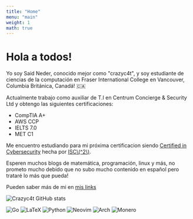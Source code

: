 ```yaml
---
title: "Home"
menu: "main"
weight: 1
math: true
---
```

# Hola a todos!

Yo soy Said Neder, conocido mejor como "crazyc4t", y soy estudiante de ciencias de la computación en Fraser International College en Vancouver, Columbia Británica, Canadá! 🇨🇦

Actualmente trabajo como auxiliar de T.I en Centrum Concierge & Security Ltd y obtengo las siguientes certificaciones:
- CompTIA A+
- AWS CCP
- IELTS 7.0
- MET C1

Me encuentro estudiando para mi próxima certificacion siendo [Certified in Cybersecurity](https://www.isc2.org/certifications/cc) hecha por [ISC\\(^2\\)](https://www.isc2.org/).

Esperen muchos blogs de matemática, programación, linux y más, no prometo mucho debido que no subo mucho contenido en español pero trataré lo más que pueda!

Pueden saber más de mi en [mis links](https://crazyc4t.xyz)


![Crazyc4t GitHub stats](https://github-readme-stats.vercel.app/api?username=crazyc4t&theme=merko&show_icons=true)


![Go](https://img.shields.io/badge/go-%2300ADD8.svg?style=for-the-badge&logo=go&logoColor=white)
![LaTeX](https://img.shields.io/badge/latex-%23008080.svg?style=for-the-badge&logo=latex&logoColor=white)
![Python](https://img.shields.io/badge/python-3670A0?style=for-the-badge&logo=python&logoColor=ffdd54)
![Neovim](https://img.shields.io/badge/NeoVim-%2357A143.svg?&style=for-the-badge&logo=neovim&logoColor=white)
![Arch](https://img.shields.io/badge/Arch%20Linux-1793D1?logo=arch-linux&logoColor=fff&style=for-the-badge)
![Monero](https://img.shields.io/badge/monero-FF6600?style=for-the-badge&logo=monero&logoColor=white)